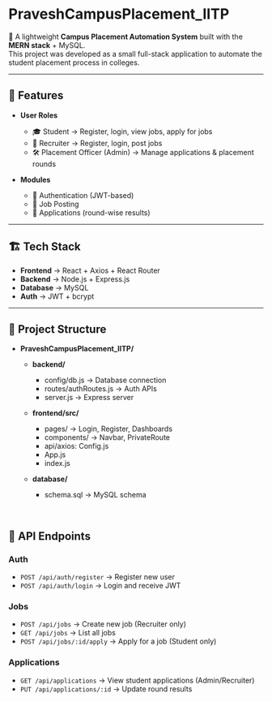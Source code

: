


# PraveshCampusPlacement_IITP

🚀 A lightweight **Campus Placement Automation System** built with the **MERN stack** + MySQL.  
This project was developed as a small full-stack application to automate the student placement process in colleges.  

---

## 📌 Features

- **User Roles**
  - 🎓 Student → Register, login, view jobs, apply for jobs  
  - 🏢 Recruiter → Register, login, post jobs  
  - 🛠️ Placement Officer (Admin) → Manage applications & placement rounds  

- **Modules**
  - 🔑 Authentication (JWT-based)  
  - 📄 Job Posting  
  - 📝 Applications (round-wise results)  

---

## 🏗️ Tech Stack

- **Frontend** → React + Axios + React Router  
- **Backend** → Node.js + Express.js  
- **Database** → MySQL  
- **Auth** → JWT + bcrypt  

---

## 📂 Project Structure

- **PraveshCampusPlacement_IITP/**
  - **backend/**
    - config/db.js → Database connection  
    - routes/authRoutes.js → Auth APIs  
    - server.js → Express server 

  - **frontend/src/**
    - pages/ → Login, Register, Dashboards  
    - components/ → Navbar, PrivateRoute  
    - api/axios: Config.js  
    - App.js  
    - index.js  
    
  - **database/**
    - schema.sql → MySQL schema  



<br>

## 📡 API Endpoints

### Auth
- `POST /api/auth/register` → Register new user
- `POST /api/auth/login` → Login and receive JWT

### Jobs
- `POST /api/jobs` → Create new job (Recruiter only)
- `GET /api/jobs` → List all jobs
- `POST /api/jobs/:id/apply` → Apply for a job (Student only)

### Applications
- `GET /api/applications` → View student applications (Admin/Recruiter)
- `PUT /api/applications/:id` → Update round results
